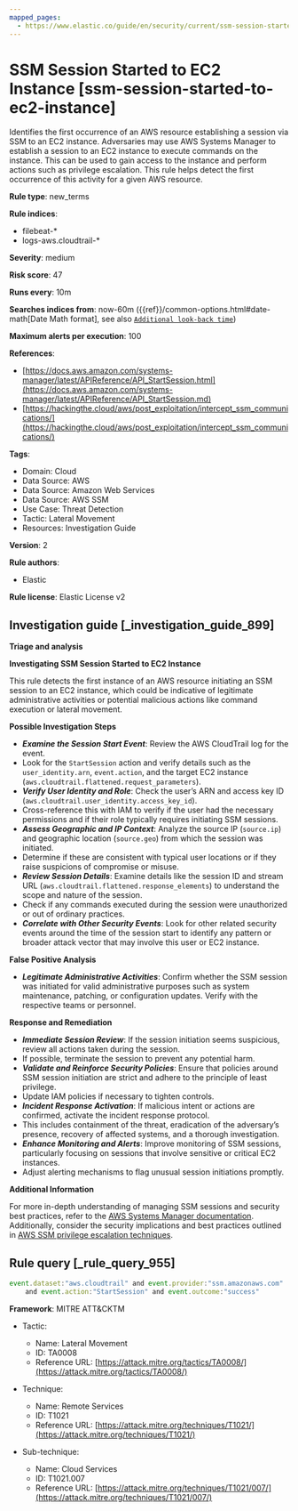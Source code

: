 ```yaml
---
mapped_pages:
  - https://www.elastic.co/guide/en/security/current/ssm-session-started-to-ec2-instance.html
---
```


# SSM Session Started to EC2 Instance [ssm-session-started-to-ec2-instance]

Identifies the first occurrence of an AWS resource establishing a session via SSM to an EC2 instance. Adversaries may use AWS Systems Manager to establish a session to an EC2 instance to execute commands on the instance. This can be used to gain access to the instance and perform actions such as privilege escalation. This rule helps detect the first occurrence of this activity for a given AWS resource.

**Rule type**: new_terms

**Rule indices**:

* filebeat-*
* logs-aws.cloudtrail-*

**Severity**: medium

**Risk score**: 47

**Runs every**: 10m

**Searches indices from**: now-60m ({{ref}}/common-options.html#date-math[Date Math format], see also [`Additional look-back time`](docs-content://solutions/security/detect-and-alert/create-detection-rule.md#rule-schedule))

**Maximum alerts per execution**: 100

**References**:

* [https://docs.aws.amazon.com/systems-manager/latest/APIReference/API_StartSession.html](https://docs.aws.amazon.com/systems-manager/latest/APIReference/API_StartSession.md)
* [https://hackingthe.cloud/aws/post_exploitation/intercept_ssm_communications/](https://hackingthe.cloud/aws/post_exploitation/intercept_ssm_communications/)

**Tags**:

* Domain: Cloud
* Data Source: AWS
* Data Source: Amazon Web Services
* Data Source: AWS SSM
* Use Case: Threat Detection
* Tactic: Lateral Movement
* Resources: Investigation Guide

**Version**: 2

**Rule authors**:

* Elastic

**Rule license**: Elastic License v2

## Investigation guide [_investigation_guide_899]

**Triage and analysis**

**Investigating SSM Session Started to EC2 Instance**

This rule detects the first instance of an AWS resource initiating an SSM session to an EC2 instance, which could be indicative of legitimate administrative activities or potential malicious actions like command execution or lateral movement.

**Possible Investigation Steps**

* ***Examine the Session Start Event***: Review the AWS CloudTrail log for the event.
* Look for the `StartSession` action and verify details such as the `user_identity.arn`, `event.action`, and the target EC2 instance (`aws.cloudtrail.flattened.request_parameters`).
* ***Verify User Identity and Role***: Check the user’s ARN and access key ID (`aws.cloudtrail.user_identity.access_key_id`).
* Cross-reference this with IAM to verify if the user had the necessary permissions and if their role typically requires initiating SSM sessions.
* ***Assess Geographic and IP Context***: Analyze the source IP (`source.ip`) and geographic location (`source.geo`) from which the session was initiated.
* Determine if these are consistent with typical user locations or if they raise suspicions of compromise or misuse.
* ***Review Session Details***: Examine details like the session ID and stream URL (`aws.cloudtrail.flattened.response_elements`) to understand the scope and nature of the session.
* Check if any commands executed during the session were unauthorized or out of ordinary practices.
* ***Correlate with Other Security Events***: Look for other related security events around the time of the session start to identify any pattern or broader attack vector that may involve this user or EC2 instance.

**False Positive Analysis**

* ***Legitimate Administrative Activities***: Confirm whether the SSM session was initiated for valid administrative purposes such as system maintenance, patching, or configuration updates. Verify with the respective teams or personnel.

**Response and Remediation**

* ***Immediate Session Review***: If the session initiation seems suspicious, review all actions taken during the session.
* If possible, terminate the session to prevent any potential harm.
* ***Validate and Reinforce Security Policies***: Ensure that policies around SSM session initiation are strict and adhere to the principle of least privilege.
* Update IAM policies if necessary to tighten controls.
* ***Incident Response Activation***: If malicious intent or actions are confirmed, activate the incident response protocol.
* This includes containment of the threat, eradication of the adversary’s presence, recovery of affected systems, and a thorough investigation.
* ***Enhance Monitoring and Alerts***: Improve monitoring of SSM sessions, particularly focusing on sessions that involve sensitive or critical EC2 instances.
* Adjust alerting mechanisms to flag unusual session initiations promptly.

**Additional Information**

For more in-depth understanding of managing SSM sessions and security best practices, refer to the [AWS Systems Manager documentation](https://docs.aws.amazon.com/systems-manager/latest/APIReference/API_StartSession.md). Additionally, consider the security implications and best practices outlined in [AWS SSM privilege escalation techniques](https://cloud.hacktricks.xyz/pentesting-cloud/aws-security/aws-privilege-escalation/aws-ssm-privesc).


## Rule query [_rule_query_955]

```js
event.dataset:"aws.cloudtrail" and event.provider:"ssm.amazonaws.com"
    and event.action:"StartSession" and event.outcome:"success"
```

**Framework**: MITRE ATT&CKTM

* Tactic:

    * Name: Lateral Movement
    * ID: TA0008
    * Reference URL: [https://attack.mitre.org/tactics/TA0008/](https://attack.mitre.org/tactics/TA0008/)

* Technique:

    * Name: Remote Services
    * ID: T1021
    * Reference URL: [https://attack.mitre.org/techniques/T1021/](https://attack.mitre.org/techniques/T1021/)

* Sub-technique:

    * Name: Cloud Services
    * ID: T1021.007
    * Reference URL: [https://attack.mitre.org/techniques/T1021/007/](https://attack.mitre.org/techniques/T1021/007/)



